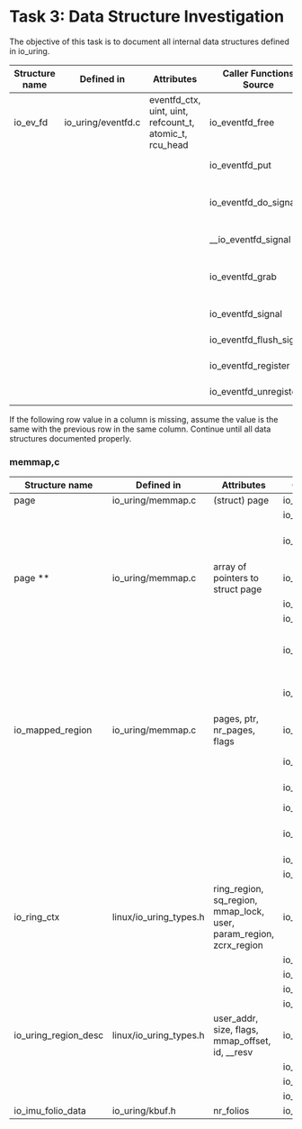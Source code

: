 # Task 3: Data Structure Investigation
The objective of this task is to document all internal data structures defined in io_uring. 

Structure name | Defined in | Attributes | Caller Functions Source | source caller | usage
---------------|------------|------------|-------------------------|---------------|-------------------
io_ev_fd       | io_uring/eventfd.c | eventfd_ctx, uint, uint, refcount_t, atomic_t, rcu_head | io_eventfd_free | io_uring/eventfd.c | local variable
| | | | io_eventfd_put | io_uring/eventfd.c | function parameter
| | | | io_eventfd_do_signal | io_uring/eventfd.c | local variable, function parameter
| | | | __io_eventfd_signal | io_uring/eventfd.c | function parameter
| | | | io_eventfd_grab | io_uring/eventfd.c | return value, local variable
| | | | io_eventfd_signal | io_uring/eventfd.c | local variable 
| | | | io_eventfd_flush_signal | io_uring/eventfd.c | local variable
| | | | io_eventfd_register | io_uring/eventfd.c | local variable
| | | | io_eventfd_unregister | io_uring/eventfd.c | function parameter

If the following row value in a column is missing, assume the value is the same with the previous row in the same column. 
Continue until all data structures documented properly.

### memmap,c
Structure name       | Defined in         | Attributes                                                                                      | Caller Functions Source                | source caller          | usage
---------------------|--------------------|--------------------------------------------------------------------------------------------------|----------------------------------------|------------------------|--------------------------
page                 | io_uring/memmap.c  | (struct) page                                                                                   | io_mem_alloc_compound                  | io_uring/memmap.c      | local variable
                     |                    |                                                                                                  | io_pin_pages                           | io_uring/memmap.c      | local variable
                     |                    |                                                                                                  | io_region_init_ptr                     | io_uring/memmap.c      | dereferenced through pages
page **              | io_uring/memmap.c  | array of pointers to struct page                                                                 | io_mem_alloc_compound                  | io_uring/memmap.c      | parameter
                     |                    |                                                                                                  | io_pin_pages                           | io_uring/memmap.c      | return value
                     |                    |                                                                                                  | io_region_pin_pages                    | io_uring/memmap.c      | local variable
                     |                    |                                                                                                  | io_region_allocate_pages               | io_uring/memmap.c      | local variable, assigned to mr->pages
                     |                    |                                                                                                  | io_free_region                         | io_uring/memmap.c      | freed and accessed via mr
io_mapped_region     | io_uring/memmap.c  | pages, ptr, nr_pages, flags                                                                      | io_region_init_ptr                     | io_uring/memmap.c      | parameter, dereferenced
                     |                    |                                                                                                  | io_region_pin_pages                    | io_uring/memmap.c      | parameter, assigned
                     |                    |                                                                                                  | io_region_allocate_pages               | io_uring/memmap.c      | parameter, assigned
                     |                    |                                                                                                  | io_create_region                       | io_uring/memmap.c      | parameter
                     |                    |                                                                                                  | io_create_region_mmap_safe             | io_uring/memmap.c      | parameter, local copy made
                     |                    |                                                                                                  | io_free_region                         | io_uring/memmap.c      | parameter
                     |                    |                                                                                                  | io_mmap_get_region                     | io_uring/memmap.c      | return value
io_ring_ctx          | linux/io_uring_types.h | ring_region, sq_region, mmap_lock, user, param_region, zcrx_region                            | io_region_pin_pages                    | io_uring/memmap.c      | parameter
                     |                    |                                                                                                  | io_region_allocate_pages               | io_uring/memmap.c      | parameter
                     |                    |                                                                                                  | io_create_region                       | io_uring/memmap.c      | parameter
                     |                    |                                                                                                  | io_create_region_mmap_safe             | io_uring/memmap.c      | parameter
                     |                    |                                                                                                  | io_mmap_get_region                     | io_uring/memmap.c      | parameter
io_uring_region_desc | linux/io_uring_types.h | user_addr, size, flags, mmap_offset, id, __resv                                                 | io_region_pin_pages                    | io_uring/memmap.c      | parameter
                     |                    |                                                                                                  | io_region_allocate_pages               | io_uring/memmap.c      | parameter
                     |                    |                                                                                                  | io_create_region                       | io_uring/memmap.c      | parameter
                     |                    |                                                                                                  | io_create_region_mmap_safe             | io_uring/memmap.c      | parameter
io_imu_folio_data    | io_uring/kbuf.h    | nr_folios                                                                                        | io_region_init_ptr                     | io_uring/memmap.c      | local variable

